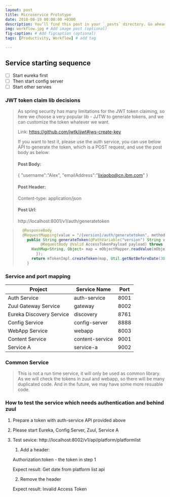 ```yaml
---
layout: post
title: Microservice Prototype
date: 2018-08-19 00:00:00 +0300
description: You’ll find this post in your `_posts` directory. Go ahead and edit it and re-build the site to see your changes. # Add post description (optional)
img: workflow.jpg # Add image post (optional)
fig-caption: # Add figcaption (optional)
tags: [Productivity, Workflow] # add tag

---
```


## Service starting sequence

- [ ] Start eureka first
- [ ] Then start config server
- [ ] Start other servies

### JWT token claim lib decisions

> As spring security has many limitations for the JWT token claiming, so here we choose a very popular lib  - JJTW to generate tokens, and we can customize the token whatever we want.
>
> Link: https://github.com/jwtk/jjwt#jws-create-key
>
> If you want to test it, please use the auth service, you can use  below API to generate the token, which is a POST request, and use the post body as below:
>
> #### Post Body:
>
> {
>     "username":"Alex",
>     "emailAddress":"lixiaobo@cn.ibm.com"
> }
>
> #### Post Header:
>
> Content-type: application/json
>
> #### Post Url:
>
> http://localhost:8001/v1/auth/generatetoken

> ```java
> 	@ResponseBody
> 	@RequestMapping(value = "/{version}/auth/generatetoken", method = RequestMethod.POST)
>     public String generateToken(@PathVariable("version") String version,
>     		@RequestBody @Valid AccessTokenPayload payload) throws Exception {
> 		HashMap<String, Object> map = mObjectMapper.readValue(mObjectMapper.writeValueAsString(payload), new TypeReference<HashMap<String, Object>>() {
>         });
> 		return mTokenImpl.createToken(map, Util.getNotBeforeDate(30));
>     }
> ```
>
> 

### Service and port mapping

| Project                  | Service Name    | Port |
| ------------------------ | --------------- | ---- |
| Auth Service             | auth-service    | 8001 |
| Zuul Gateway Service     | gateway         | 8002 |
| Eureka Discovery Service | discovery       | 8761 |
| Config Service           | config-server   | 8888 |
| WebApp Service           | webapp          | 8003 |
| Content Service          | content-service | 9001 |
| Service A                | service-a       | 9002 |

### Common Service

> This is not a run time service, it will only be used as common library. As we will check the tokens in zuul and webapp, so there will be many duplicated code. And in the future, we may have some more resuable code. 

### How to test the service which needs authentication and behind zuul

1. Prepare a token with auth-service API provided above

2. Please start Eureka, Config Server, Zuul, Service A

3. Test sevice: http://localhost:8002/v1/api/platform/platformlist

   1) Add a header:

   Authorization:token - the token in step 1

   Expect result: Get date from platform list api

   2) Remove the header

   Expect result: Invalid Access Token

   ​

   ​